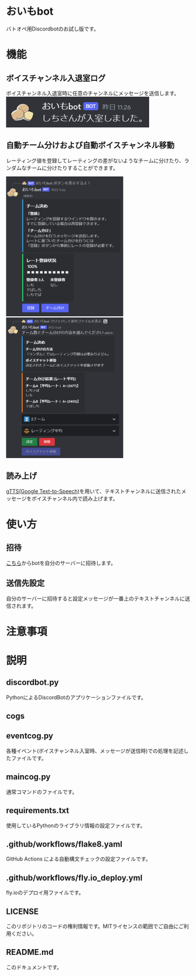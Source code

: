 # おいもbot
バトオペ用Discordbotのお試し版です。

# 機能
## ボイスチャンネル入退室ログ
ボイスチャンネル入退室時に任意のチャンネルにメッセージを送信します。
![](./docs/images/ボイスチャンネルログ.png)
## 自動チーム分けおよび自動ボイスチャンネル移動
レーティング値を登録してレーティングの差がないようなチームに分けたり、ランダムなチームに分けたりすることができます。

<img src=./docs/images/レーティング登録.png width=320> <img src=./docs/images/チーム分け.png width=320>
## 読み上げ
[gTTS(Google Text-to-Speech)](https://github.com/pndurette/gTTS)を用いて、テキストチャンネルに送信されたメッセージをボイスチャンネル内で読み上げます。

# 使い方
## 招待
[こちら](https://discord.com/api/oauth2/authorize?client_id=1114472393247821926&permissions=2167408640&scope=bot)からbotを自分のサーバーに招待します。
## 送信先設定
自分のサーバーに招待すると設定メッセージが一番上のテキストチャンネルに送信されます。

# 注意事項

# 説明

## discordbot.py
PythonによるDiscordBotのアプリケーションファイルです。

## cogs
## eventcog.py
各種イベント(ボイスチャンネル入室時、メッセージが送信時)での処理を記述したファイルです。
## maincog.py
通常コマンドのファイルです。

## requirements.txt
使用しているPythonのライブラリ情報の設定ファイルです。

## .github/workflows/flake8.yaml
GitHub Actions による自動構文チェックの設定ファイルです。

## .github/workflows/fly.io_deploy.yml
fly.ioのデプロイ用ファイルです。

## LICENSE
このリポジトリのコードの権利情報です。MITライセンスの範囲でご自由にご利用ください。

## README.md
このドキュメントです。